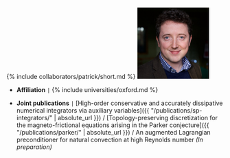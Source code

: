 {% include collaborators/patrick/short.md %}
<img src="/assets/img/collaborators/patrick.jpg" alt="Patrick Farrell" width="167" />
- **Affiliation** <code>&#124;</code> {% include universities/oxford.md %}
<!-- - **Role** <code>&#124;</code> PhD (DPhil) co-supervisor -->
- **Joint publications** <code>&#124;</code> [High-order conservative and accurately dissipative numerical integrators via auxiliary variables]({{ "/publications/sp-integrators/" | absolute_url }}) / [Topology-preserving discretization for the magneto-frictional equations arising in the Parker conjecture]({{ "/publications/parker/" | absolute_url }}) / An augmented Lagrangian preconditioner for natural convection at high Reynolds number *(In preparation)*